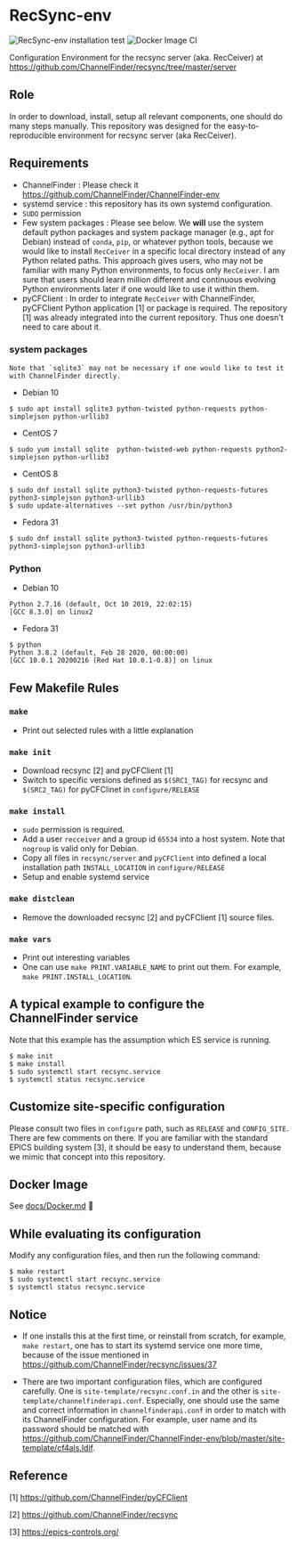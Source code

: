 RecSync-env
===
![RecSync-env installation test](https://github.com/ChannelFinder/RecSync-env/workflows/RecSync-env%20installation%20test/badge.svg)
![Docker Image CI](https://github.com/ChannelFinder/RecSync-env/workflows/Docker%20Image%20CI/badge.svg)

Configuration Environment for the recsync server (aka. RecCeiver) at https://github.com/ChannelFinder/recsync/tree/master/server

## Role
In order to download, install, setup all relevant components, one should do many steps manually. This repository was designed for the easy-to-reproducible environment for recsync server (aka RecCeiver).


## Requirements 
* ChannelFinder : Please check it https://github.com/ChannelFinder/ChannelFinder-env 
* systemd service : this repository has its own systemd configuration. 
* `SUDO` permission
* Few system packages : Please see below. We **will** use the system default python packages and system package manager (e.g., apt for Debian) instead of `conda`, `pip`, or whatever python tools, because we would like to install `RecCeiver` in a specific local directory instead of any Python related paths. This approach gives users, who may not be familiar with many Python environments, to focus only `RecCeiver`. I am sure that users should learn million different and continuous evolving Python environments later if one would like to use it within them.  
* pyCFClient : In order to integrate `RecCeiver` with ChannelFinder, pyCFClient Python application [1] or package is required. The repository [1] was already integrated into the current repository. Thus one doesn't need to care about it. 

### system packages
	Note that `sqlite3` may not be necessary if one would like to test it with ChannelFinder directly.

* Debian 10

```
$ sudo apt install sqlite3 python-twisted python-requests python-simplejson python-urllib3
```

* CentOS 7
```
$ sudo yum install sqlite  python-twisted-web python-requests python2-simplejson python-urllib3
```
 
* CentOS 8

```
$ sudo dnf install sqlite python3-twisted python-requests-futures python3-simplejson python3-urllib3
$ sudo update-alternatives --set python /usr/bin/python3
```

* Fedora 31
```
$ sudo dnf install sqlite python3-twisted python-requests-futures python3-simplejson python3-urllib3
```

### Python 

* Debian 10
```
Python 2.7.16 (default, Oct 10 2019, 22:02:15) 
[GCC 8.3.0] on linux2
```

* Fedora 31
```
$ python
Python 3.8.2 (default, Feb 28 2020, 00:00:00) 
[GCC 10.0.1 20200216 (Red Hat 10.0.1-0.8)] on linux
```

## Few Makefile Rules

### `make`
* Print out selected rules with a little explanation

### `make init`
* Download recsync [2] and pyCFClient [1]
* Switch to specific versions defined as `$(SRC1_TAG)` for recsync and `$(SRC2_TAG)` for pyCFClinet in `configure/RELEASE`

### `make install`
* `sudo` permission is required.
* Add a user `recceiver` and a group id `65534` into a host system. Note that `nogroup` is valid only for Debian.
* Copy all files in `recsync/server` and `pyCFClient` into defined a local installation path `INSTALL_LOCATION` in `configure/RELEASE`
* Setup and enable systemd service

### `make distclean`
* Remove the downloaded recsync [2] and pyCFClient [1] source files. 

### `make vars`
* Print out interesting variables
* One can use `make PRINT.VARIABLE_NAME` to print out them. For example,  `make PRINT.INSTALL_LOCATION`.

## A typical example to configure the ChannelFinder service

Note that this example has the assumption which ES service is running.


```
$ make init
$ make install
$ sudo systemctl start recsync.service
$ systemctl status recsync.service
```


## Customize site-specific configuration
Please consult two files in `configure` path, such as `RELEASE` and `CONFIG_SITE`. There are few comments on there. If you are familiar with the standard EPICS building system [3], it should be easy to understand them, because we mimic that concept into this repository. 



## Docker Image

See [docs/Docker.md](docs/Docker.md) :whale:



## While evaluating its configuration

Modify any configuration files, and then run the following command:

```
$ make restart
$ sudo systemctl start recsync.service
$ systemctl status recsync.service
```

## Notice

* If one installs this at the first time, or reinstall from scratch, for example, `make restart`, one has to start its systemd service one more time, because of the issue mentioned in https://github.com/ChannelFinder/recsync/issues/37

* There are two important configuration files, which are configured carefully. One is `site-template/recsync.conf.in` and the other is `site-template/channelfinderapi.conf`. Especially, one should use the same and correct information in `channelfinderapi.conf` in order to match with its ChannelFinder configuration. For example, user name and its password should be matched with https://github.com/ChannelFinder/ChannelFinder-env/blob/master/site-template/cf4als.ldif. 

## Reference

[1] https://github.com/ChannelFinder/pyCFClient

[2] https://github.com/ChannelFinder/recsync

[3] https://epics-controls.org/


